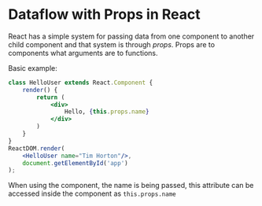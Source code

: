 # Dataflow with Props in React

React has a simple system for passing data from one component to another child component and that system is through *props*.
Props are to components what arguments are to functions.

Basic example:
```jsx
class HelloUser extends React.Component {
    render() {
        return (
            <div>
                Hello, {this.props.name}
            </div>
        )
    }
}
ReactDOM.render(
    <HelloUser name="Tim Horton"/>,
    document.getElementById('app')
);
```

When using the component, the name is being passed, this attribute can be accessed inside the component as `this.props.name`